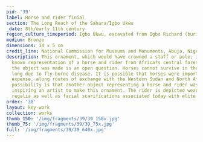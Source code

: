 ```yaml
---
pid: '39'
label: Horse and rider finial
section: The Long Reach of the Sahara/Igbo Ukwu
_date: 8th/early 11th century
region_culture_timeperiod: Igbo Ukwu, excavated from Igbo Richard (burial)
medium: Bronze
dimensions: 14 x 5 cm
credit_line: National Commission for Museums and Monuments, Abuja, Nigeria, IR.350
description: This ornament, which would have crowned a staff or pole, is the earliest
  known representation of a horse and rider from Africa?s central forest region. How
  the object was made is an open question. Horses cannot survive in the forest for
  long due to fly-borne disease. It is possible that horses were imported, at great
  expense, along routes of exchange with the Western Sudan and North Africa. Another
  possibility is that another object representing a horse and rider was imported,
  inspiring an artist to make this ornament. The rider is depicted wearing beaded
  regalia as well as facial scarifications associated today with elite titleholders.
order: '38'
layout: key-work
collection: works
thumb_150: '/img/fragments/39/39_150x.jpg'
thumb_75: '/img/fragments/39/39_75x.jpg'
full: '/img/fragments/39/39_640x.jpg'
---
```

